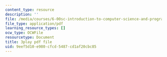 ```yaml
---
content_type: resource
description: ''
file: /media/courses/6-00sc-introduction-to-computer-science-and-programming-spring-2011/9eef5d10e980cfcd5487cd1af20cbc85_B8is52oxHBw.pdf
file_type: application/pdf
learning_resource_types: []
ocw_type: OCWFile
resourcetype: Document
title: 3play pdf file
uid: 9eef5d10-e980-cfcd-5487-cd1af20cbc85
---
```

